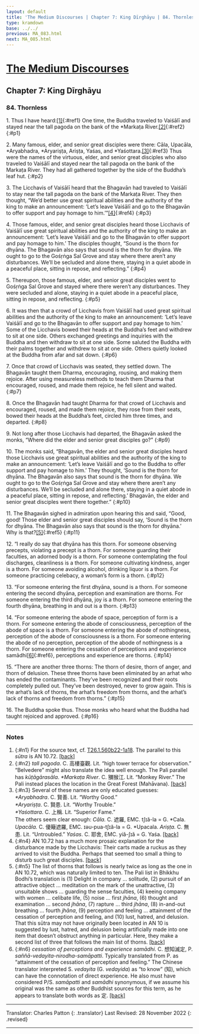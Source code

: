 ```yaml
---
layout: default
title: 'The Medium Discourses | Chapter 7: King Dīrghāyu | 84. Thornless'
type: kramdown
base: ../../
previous: MA_083.html
next: MA_085.html
---
```


# [The Medium Discourses](index.html)
## Chapter 7: King Dīrghāyu
### 84. Thornless

1\. Thus I have heard:[\[1\]](#n1){:#ref1} One time, the Buddha traveled to Vaiśālī and stayed near the tall pagoda on the bank of the \*Markaṭa River.[\[2\]](#n2){:#ref2}
{:#p1}

2\. Many famous, elder, and senior great disciples were there: Cāla, Upacāla, \*Aryabhadra, \*Aryariṣṭa, Ariṣṭa, Yaśas, and \*Yaśottara.[\[3\]](#n3){:#ref3} Thus were the names of the virtuous, elder, and senior great disciples who also traveled to Vaiśālī and stayed near the tall pagoda on the bank of the Markaṭa River. They had all gathered together by the side of the Buddha’s leaf hut.
{:#p2}

3\. The Licchavis of Vaiśālī heard that the Bhagavān had traveled to Vaiśālī to stay near the tall pagoda on the bank of the Markaṭa River. They then thought, “We’d better use great spiritual abilities and the authority of the king to make an announcement: ‘Let’s leave Vaiśālī and go to the Bhagavān to offer support and pay homage to him.’”[\[4\]](#n4){:#ref4}
{:#p3}

4\. Those famous, elder, and senior great disciples heard those Licchavis of Vaiśālī use great spiritual abilities and the authority of the king to make an announcement: ‘Let’s leave Vaiśālī and go to the Bhagavān to offer support and pay homage to him.’ The disciples thought, “Sound is the thorn for dhyāna. The Bhagavān also says that sound is the thorn for dhyāna. We ought to go to the Gośṛṅga Sal Grove and stay where there aren’t any disturbances. We’ll be secluded and alone there, staying in a quiet abode in a peaceful place, sitting in repose, and reflecting.”
{:#p4}

5\. Thereupon, those famous, elder, and senior great disciples went to Gośṛṅga Sal Grove and stayed where there weren’t any disturbances. They were secluded and alone, staying in a quiet abode in a peaceful place, sitting in repose, and reflecting.
{:#p5}

6\. It was then that a crowd of Licchavis from Vaiśālī had used great spiritual abilities and the authority of the king to make an announcement: ‘Let’s leave Vaiśālī and go to the Bhagavān to offer support and pay homage to him.’ Some of the Licchavis bowed their heads at the Buddha’s feet and withdrew to sit at one side. Others exchanged greetings and inquiries with the Buddha and then withdraw to sit at one side. Some saluted the Buddha with their palms together and withdrew to sit at one side. Others quietly looked at the Buddha from afar and sat down.
{:#p6}

7\. Once that crowd of Licchavis was seated, they settled down. The Bhagavān taught them Dharma, encouraging, rousing, and making them rejoice. After using measureless methods to teach them Dharma that encouraged, roused, and made them rejoice, he fell silent and waited.
{:#p7}

8\. Once the Bhagavān had taught Dharma for that crowd of Licchavis and encouraged, roused, and made them rejoice, they rose from their seats, bowed their heads at the Buddha’s feet, circled him three times, and departed.
{:#p8}

9\. Not long after those Licchavis had departed, the Bhagavān asked the monks, “Where did the elder and senior great disciples go?”
{:#p9}

10\. The monks said, “Bhagavān, the elder and senior great disciples heard those Licchavis use great spiritual abilities and the authority of the king to make an announcement: ‘Let’s leave Vaiśālī and go to the Buddha to offer support and pay homage to him.’ They thought, ‘Sound is the thorn for dhyāna. The Bhagavān also says that sound is the thorn for dhyāna. We ought to go to the Gośṛṅga Sal Grove and stay where there aren’t any disturbances. We’ll be secluded and alone there, staying in a quiet abode in a peaceful place, sitting in repose, and reflecting.’ Bhagavān, the elder and senior great disciples went there together.”
{:#p10}

11\. The Bhagavān sighed in admiration upon hearing this and said, “Good, good! Those elder and senior great disciples should say, ‘Sound is the thorn for dhyāna. The Bhagavān also says that sound is the thorn for dhyāna.’ Why is that?[\[5\]](#n5){:#ref5}
{:#p11}

12\. “I really do say that dhyāna has this thorn. For someone observing precepts, violating a precept is a thorn. For someone guarding their faculties, an adorned body is a thorn. For someone contemplating the foul discharges, cleanliness is a thorn. For someone cultivating kindness, anger is a thorn. For someone avoiding alcohol, drinking liquor is a thorn. For someone practicing celebacy, a woman’s form is a thorn.
{:#p12}

13\. “For someone entering the first dhyāna, sound is a thorn. For someone entering the second dhyāna, perception and examination are thorns. For someone entering the third dhyāna, joy is a thorn. For someone entering the fourth dhyāna, breathing in and out is a thorn.
{:#p13}

14\. “For someone entering the abode of space, perception of form is a thorn. For someone entering the abode of consciousness, perception of the abode of space is a thorn. For someone entering the abode of nothingness, perception of the abode of consciousness is a thorn. For someone entering the abode of no perception, perception of the abode of nothingness is a thorn. For someone entering the cessation of perceptions and experience samādhi[\[6\]](#n6){:#ref6}, perceptions and experience are thorns.
{:#p14}

15\. “There are another three thorns: The thorn of desire, thorn of anger, and thorn of delusion. These three thorns have been eliminated by an arhat who has ended the contaminants. They’ve been recognized and their roots completely pulled out. They’ve been destroyed, never to grow again. This is the arhat’s lack of thorns, the arhat’s freedom from thorns, and the arhat’s lack of thorns and freedom from thorns.”
{:#p15}

16\. The Buddha spoke thus. Those monks who heard what the Buddha had taught rejoiced and approved.
{:#p16}

---

### Notes

1. {:#n1} For the source text, cf. <a href="https://cbetaonline.dila.edu.tw/zh/T01n0026_p0560b22" target="_blank">T26.1.560b22-1a18</a>. The parallel to this <em>sūtra</em> is AN 10.72. [\[back\]](#ref1)
2. {:#n2} <em>tall pagoda</em>. C. <span class="ch">高樓臺觀</span>. Lit. “high tower terrace for observation.” “Belvedere” might also translate the idea well enough. The Pali parallel has <em>kūṭāgārasāla</em>. <em>\*Markaṭa River</em>. C. <span class="ch">獼猴江</span>. Lit. “Monkey River.” The Pali instead places the location in the Great Forest (Mahāvana). [\[back\]](#ref2)
3. {:#n3} Several of these names are only educated guesses: <em>\*Aryabhadra</em>. C. <span class="ch">賢善</span>. Lit. “Worthy Good.”<br/>
<em>\*Aryariṣṭa</em>. C. <span class="ch">賢患</span>. Lit. “Worthy Trouble.”<br/>
<em>\*Yaśottara</em>. C. <span class="ch">上稱</span>. Lit. “Superior Fame.”<br/>
The others seem clear enough: <em>Cāla.</em> C. <span class="ch">遮羅</span>, EMC. tʃɪă-la = G. \*Cala. <em>Upacāla.</em> C. <span class="ch">優簸遮羅</span>, EMC. ɪəu-pua-tʃɪă-la = G. \*Upacala. <em>Ariṣṭa.</em> C. <span class="ch">無患</span>. Lit. “Untroubled.” <em>Yaśas</em>. C. <span class="ch">耶舍</span>, EMC. yiă-ʃɪă = G. Yaśa. [\[back\]](#ref3)
4. {:#n4} AN 10.72 has a much more prosaic explanation for the disturbance made by the Licchavis: Their carts made a ruckus as they arrived to visit the Buddha. Perhaps that seemed too small a thing to disturb such great disciples. [\[back\]](#ref4)
5. {:#n5} The list of thorns that follows is nearly twice as long as the one in AN 10.72, which was naturally limited to ten. The Pali list in Bhikkhu Bodhi’s translation is (1) Delight in company … solitude, (2) pursuit of an attractive object … meditation on the mark of the unattractive, (3) unsuitable shows … guarding the sense faculties, (4) keeing company with women … celibate life, (5) noise … first <em>jhāna</em>, (6) thought and examination … second <em>jhāna</em>, (7) rapture … third <em>jhāna</em>, (8) in-and-out breathing … fourth <em>jhāna</em>, (9) perception and feeling … attainment of the cessation of perception and feeling, and (10) lust, hatred, and delusion. That this sūtra may not have originally been located in AN 10 is suggested by lust, hatred, and delusion being artificially made into one item that doesn’t obstruct anything in particular. Here, they make a second list of three that follows the main list of thorns. [\[back\]](#ref5)
6. {:#n6} *cessation of perceptions and experience samādhi*. C. <span class="ch">想知滅定</span>, P. <em>saññā-vedayita-nirodha-samāpatti</em>. Typically translated from P. as “attainment of the cessation of perception and feeling.” The Chinese translator interpreted S. *vedayita* (G. *vedayida*) as “to know” (<span class="ch">知</span>), which can have the connotation of direct experience. He also must have considered P/S. *samāpatti* and <em>samādhi</em> synonymous, if we assume his original was the same as other Buddhist sources for this term, as he appears to translate both words as <span class="ch">定</span>. [\[back\]](#ref6)

---

Translator: Charles Patton
{: .translator}
Last Revised: 28 November 2022
{: .revised}

---
